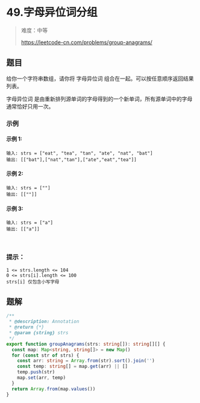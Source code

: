 # 49.字母异位词分组

> 难度：中等
>
> https://leetcode-cn.com/problems/group-anagrams/

## 题目

给你一个字符串数组，请你将 字母异位词 组合在一起。可以按任意顺序返回结果列表。

字母异位词 是由重新排列源单词的字母得到的一个新单词，所有源单词中的字母通常恰好只用一次。

### 示例

#### 示例 1:

```
输入: strs = ["eat", "tea", "tan", "ate", "nat", "bat"]
输出: [["bat"],["nat","tan"],["ate","eat","tea"]]
```

#### 示例 2:

```
输入: strs = [""]
输出: [[""]]
```

#### 示例 3:

```
输入: strs = ["a"]
输出: [["a"]]
```
 
### 提示：

```
1 <= strs.length <= 104
0 <= strs[i].length <= 100
strs[i] 仅包含小写字母
```

## 题解

```typescript
/**
 * @description: Annotation
 * @return {*}
 * @param {string} strs
 */
export function groupAnagrams(strs: string[]): string[][] {
  const map: Map<string, string[]> = new Map()
  for (const str of strs) {
    const arr: string = Array.from(str).sort().join('')
    const temp: string[] = map.get(arr) || []
    temp.push(str)
    map.set(arr, temp)
  }
  return Array.from(map.values())
}
```
